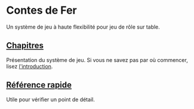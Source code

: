 # Contes de Fer

Un système de jeu à haute flexibilité pour jeu de rôle sur table.

## [Chapitres](/chapters/)

Présentation du système de jeu.
Si vous ne savez pas par où commencer, lisez [l'introduction](/chapters/01-intro/french.md).

## [Référence rapide](/reference/french.md)

Utile pour vérifier un point de détail.
